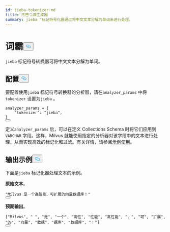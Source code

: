 ```yaml
---
id: jieba-tokenizer.md
title: 杰巴令牌生成器
summary: jieba "标记符号化器通过将中文文本分解为单词来进行处理。
---
```

<h1 id="Jieba​" class="common-anchor-header">词霸<button data-href="#Jieba​" class="anchor-icon" translate="no">
      <svg translate="no"
        aria-hidden="true"
        focusable="false"
        height="20"
        version="1.1"
        viewBox="0 0 16 16"
        width="16"
      >
        <path
          fill="#0092E4"
          fill-rule="evenodd"
          d="M4 9h1v1H4c-1.5 0-3-1.69-3-3.5S2.55 3 4 3h4c1.45 0 3 1.69 3 3.5 0 1.41-.91 2.72-2 3.25V8.59c.58-.45 1-1.27 1-2.09C10 5.22 8.98 4 8 4H4c-.98 0-2 1.22-2 2.5S3 9 4 9zm9-3h-1v1h1c1 0 2 1.22 2 2.5S13.98 12 13 12H9c-.98 0-2-1.22-2-2.5 0-.83.42-1.64 1-2.09V6.25c-1.09.53-2 1.84-2 3.25C6 11.31 7.55 13 9 13h4c1.45 0 3-1.69 3-3.5S14.5 6 13 6z"
        ></path>
      </svg>
    </button></h1><p><code translate="no">jieba</code> 标记符号转换器可将中文文本分解为单词。</p>
<h2 id="Configuration​" class="common-anchor-header">配置<button data-href="#Configuration​" class="anchor-icon" translate="no">
      <svg translate="no"
        aria-hidden="true"
        focusable="false"
        height="20"
        version="1.1"
        viewBox="0 0 16 16"
        width="16"
      >
        <path
          fill="#0092E4"
          fill-rule="evenodd"
          d="M4 9h1v1H4c-1.5 0-3-1.69-3-3.5S2.55 3 4 3h4c1.45 0 3 1.69 3 3.5 0 1.41-.91 2.72-2 3.25V8.59c.58-.45 1-1.27 1-2.09C10 5.22 8.98 4 8 4H4c-.98 0-2 1.22-2 2.5S3 9 4 9zm9-3h-1v1h1c1 0 2 1.22 2 2.5S13.98 12 13 12H9c-.98 0-2-1.22-2-2.5 0-.83.42-1.64 1-2.09V6.25c-1.09.53-2 1.84-2 3.25C6 11.31 7.55 13 9 13h4c1.45 0 3-1.69 3-3.5S14.5 6 13 6z"
        ></path>
      </svg>
    </button></h2><p>要配置使用<code translate="no">jieba</code> 标记符号转换器的分析器，请在<code translate="no">analyzer_params</code> 中将<code translate="no">tokenizer</code> 设置为<code translate="no">jieba</code> 。</p>
<pre><code translate="no" class="language-python">analyzer_params = {​
    <span class="hljs-string">&quot;tokenizer&quot;</span>: <span class="hljs-string">&quot;jieba&quot;</span>,​
}​
<button class="copy-code-btn"></button></code></pre>
<p>定义<code translate="no">analyzer_params</code> 后，可以在定义 Collections Schema 时将它们应用到<code translate="no">VARCHAR</code> 字段。这样，Milvus 就能使用指定的分析器对该字段中的文本进行处理，从而实现高效的标记化和过滤。有关详情，请参阅<a href="/docs/zh/analyzer-overview.md#Example-use">示例使用</a>。</p>
<h2 id="Example-output​" class="common-anchor-header">输出示例<button data-href="#Example-output​" class="anchor-icon" translate="no">
      <svg translate="no"
        aria-hidden="true"
        focusable="false"
        height="20"
        version="1.1"
        viewBox="0 0 16 16"
        width="16"
      >
        <path
          fill="#0092E4"
          fill-rule="evenodd"
          d="M4 9h1v1H4c-1.5 0-3-1.69-3-3.5S2.55 3 4 3h4c1.45 0 3 1.69 3 3.5 0 1.41-.91 2.72-2 3.25V8.59c.58-.45 1-1.27 1-2.09C10 5.22 8.98 4 8 4H4c-.98 0-2 1.22-2 2.5S3 9 4 9zm9-3h-1v1h1c1 0 2 1.22 2 2.5S13.98 12 13 12H9c-.98 0-2-1.22-2-2.5 0-.83.42-1.64 1-2.09V6.25c-1.09.53-2 1.84-2 3.25C6 11.31 7.55 13 9 13h4c1.45 0 3-1.69 3-3.5S14.5 6 13 6z"
        ></path>
      </svg>
    </button></h2><p>下面是<code translate="no">jieba</code> 标记化器处理文本的示例。</p>
<p><strong>原始文本</strong>。</p>
<pre><code translate="no" class="language-python"><span class="hljs-string">&quot;Milvus 是一个高性能、可扩展的向量数据库！&quot;</span>​
<button class="copy-code-btn"></button></code></pre>
<p><strong>预期输出</strong>。</p>
<pre><code translate="no" class="language-python">[<span class="hljs-string">&quot;Milvus&quot;</span>, <span class="hljs-string">&quot; &quot;</span>, <span class="hljs-string">&quot;是&quot;</span>, <span class="hljs-string">&quot;一个&quot;</span>, <span class="hljs-string">&quot;高性&quot;</span>, <span class="hljs-string">&quot;性能&quot;</span>, <span class="hljs-string">&quot;高性能&quot;</span>, <span class="hljs-string">&quot;、&quot;</span>, <span class="hljs-string">&quot;可&quot;</span>, <span class="hljs-string">&quot;扩展&quot;</span>, <span class="hljs-string">&quot;的&quot;</span>, <span class="hljs-string">&quot;向量&quot;</span>, <span class="hljs-string">&quot;数据&quot;</span>, <span class="hljs-string">&quot;据库&quot;</span>, <span class="hljs-string">&quot;数据库&quot;</span>, <span class="hljs-string">&quot;！&quot;</span>]​
<button class="copy-code-btn"></button></code></pre>
